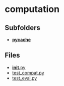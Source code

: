 # computation

## Subfolders

- [__pycache__](__pycache__)

## Files

- [__init__.py](__init__.py)
- [test_compat.py](test_compat.py)
- [test_eval.py](test_eval.py)
